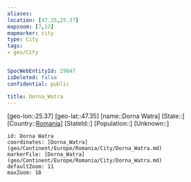 ```yaml
---
aliases: 
location: [47.35,25.37]
mapzoom: [7,12] 
mapmarker: city 
type: City
tags:
- geo/City


SpocWebEntityId: 29847
isDeleted: false
confidential: public

title: Dorna_Watra
---
```

[geo-lon::25.37]
[geo-lat::47.35]
[name::Dorna Watra]
[State::]
[Country::[Romania](geo/Continent/Europe/Romania.md)]
[StateId::]
[Population::]
[Unknown::]


```leaflet
id: Dorna Watra
coordinates: [Dorna_Watra](geo/Continent/Europe/Romania/City/Dorna_Watra.md)
markerFile: [Dorna_Watra](geo/Continent/Europe/Romania/City/Dorna_Watra.md)
defaultZoom: 11 
maxZoom: 18
```


